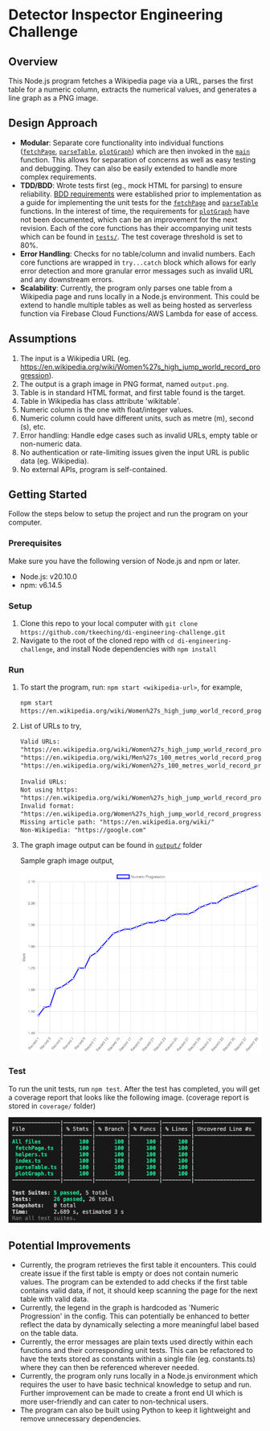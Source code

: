 # Detector Inspector Engineering Challenge

## Overview

This Node.js program fetches a Wikipedia page via a URL, parses the
first table for a numeric column, extracts the numerical values, and generates a line graph
as a PNG image.

## Design Approach

-   **Modular**: Separate core functionality into individual functions ([`fetchPage`](./src/fetchPage.ts),
    [`parseTable`](./src/parseTable.ts), [`plotGraph`](./src/plotGraph.ts)) which are then invoked in the [`main`](./src/index.ts) function.
    This allows for separation of concerns as well as easy testing and debugging. They can also be easily extended to
    handle more complex requirements.
-   **TDD/BDD**: Wrote tests first (eg., mock HTML for parsing) to ensure reliability.
    [BDD requirements](./BDD.md) were established prior to implementation as a guide for implementing the
    unit tests for the [`fetchPage`](./src/fetchPage.ts) and [`parseTable`](./src/parseTable.ts) functions. In the interest of time,
    the requirements for [`plotGraph`](./src/plotGraph.ts) have not been documented, which can be an improvement
    for the next revision. Each of the core functions
    has their accompanying unit tests which can be found in [`tests/`](./tests). The test coverage threshold is set to 80%.
-   **Error Handling**: Checks for no table/column and invalid numbers. Each core functions are
    wrapped in `try...catch` block which allows for early error detection and more granular error messages such as invalid URL and any downstream errors.
-   **Scalability**: Currently, the program only parses one table from a Wikipedia page
    and runs locally in a Node.js environment. This could be extend to handle multiple tables as
    well as being hosted as serverless function via Firebase Cloud Functions/AWS Lambda for ease of access.

## Assumptions

1. The input is a Wikipedia URL
   (eg. https://en.wikipedia.org/wiki/Women%27s_high_jump_world_record_progression).
2. The output is a graph image in PNG format, named `output.png`.
3. Table is in standard HTML format, and first table found is the target.
4. Table in Wikipedia has class attribute 'wikitable'.
5. Numeric column is the one with float/integer values.
6. Numeric column could have different units, such as metre (m), second (s), etc.
7. Error handling: Handle edge cases such as invalid URLs, empty table or non-numeric data.
8. No authentication or rate-limiting issues given the input URL is public data
   (eg. Wikipedia).
9. No external APIs, program is self-contained.

## Getting Started

Follow the steps below to setup the project and run the program on your computer.

### Prerequisites

Make sure you have the following version of Node.js and npm or later.

-   Node.js: v20.10.0
-   npm: v6.14.5

### Setup

1. Clone this repo to your local computer with `git clone https://github.com/tkeeching/di-engineering-challenge.git`
2. Navigate to the root of the cloned repo with `cd di-engineering-challenge`, and install Node dependencies with `npm install`

### Run

1. To start the program, run: `npm start <wikipedia-url>`, for example,

    ```
    npm start https://en.wikipedia.org/wiki/Women%27s_high_jump_world_record_progression
    ```

2. List of URLs to try,

    ```
    Valid URLs:
    "https://en.wikipedia.org/wiki/Women%27s_high_jump_world_record_progression"
    "https://en.wikipedia.org/wiki/Men%27s_100_metres_world_record_progression"
    "https://en.wikipedia.org/wiki/Women%27s_100_metres_world_record_progression"

    Invalid URLs:
    Not using https: "https://en.wikipedia.org/wiki/Women%27s_high_jump_world_record_progression"
    Invalid format: "https://en.wikipedia.org/Women%27s_high_jump_world_record_progression"
    Missing article path: "https://en.wikipedia.org/wiki/"
    Non-Wikipedia: "https://google.com"
    ```

3. The graph image output can be found in [`output/`](./output) folder

    Sample graph image output,

    ![sample output png](sample/output.png)

### Test

To run the unit tests, run `npm test`. After the test has completed, you will get a coverage report that looks like the following image. (coverage report is stored in `coverage/` folder)

![coverage](sample/coverage.png)

## Potential Improvements

-   Currently, the program retrieves the first table it encounters. This could create issue
    if the first table is empty or does not contain numeric values. The
    program can be extended to add checks if the first table contains valid data,
    if not, it should keep scanning the page for the next table with valid data.
-   Currently, the legend in the graph is hardcoded as 'Numeric Progression' in the
    config. This can potentially be enhanced to better reflect the data by dynamically
    selecting a more meaningful label based on the table data.
-   Currently, the error messages are plain texts used directly within each functions and
    their corresponding unit tests. This can be refactored to have the texts stored as
    constants within a single file (eg. constants.ts) where they can then be referenced
    wherever needed.
-   Currently, the program only runs locally in a Node.js environment which requires
    the user to have basic technical knowledge to setup and run. Further improvement
    can be made to create a front end UI which is more user-friendly and can cater to
    non-technical users.
-   The program can also be built using Python to keep it lightweight and remove
    unnecessary dependencies.
